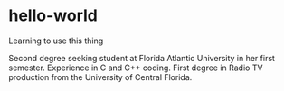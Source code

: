# hello-world
Learning to use this thing

Second degree seeking student at Florida Atlantic University in her first semester. Experience in C and C++ coding. 
First degree in Radio TV production from the University of Central Florida. 
